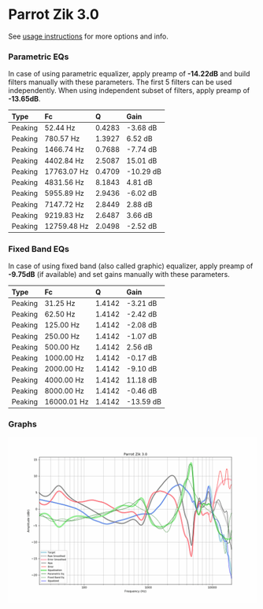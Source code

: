 # Parrot Zik 3.0
See [usage instructions](https://github.com/jaakkopasanen/AutoEq#usage) for more options and info.

### Parametric EQs
In case of using parametric equalizer, apply preamp of **-14.22dB** and build filters manually
with these parameters. The first 5 filters can be used independently.
When using independent subset of filters, apply preamp of **-13.65dB**.

| Type    | Fc          |      Q | Gain      |
|:--------|:------------|:-------|:----------|
| Peaking | 52.44 Hz    | 0.4283 | -3.68 dB  |
| Peaking | 780.57 Hz   | 1.3927 | 6.52 dB   |
| Peaking | 1466.74 Hz  | 0.7688 | -7.74 dB  |
| Peaking | 4402.84 Hz  | 2.5087 | 15.01 dB  |
| Peaking | 17763.07 Hz | 0.4709 | -10.29 dB |
| Peaking | 4831.56 Hz  | 8.1843 | 4.81 dB   |
| Peaking | 5955.89 Hz  | 2.9436 | -6.02 dB  |
| Peaking | 7147.72 Hz  | 2.8449 | 2.88 dB   |
| Peaking | 9219.83 Hz  | 2.6487 | 3.66 dB   |
| Peaking | 12759.48 Hz | 2.0498 | -2.52 dB  |

### Fixed Band EQs
In case of using fixed band (also called graphic) equalizer, apply preamp of **-9.75dB**
(if available) and set gains manually with these parameters.

| Type    | Fc          |      Q | Gain      |
|:--------|:------------|:-------|:----------|
| Peaking | 31.25 Hz    | 1.4142 | -3.21 dB  |
| Peaking | 62.50 Hz    | 1.4142 | -2.42 dB  |
| Peaking | 125.00 Hz   | 1.4142 | -2.08 dB  |
| Peaking | 250.00 Hz   | 1.4142 | -1.07 dB  |
| Peaking | 500.00 Hz   | 1.4142 | 2.56 dB   |
| Peaking | 1000.00 Hz  | 1.4142 | -0.17 dB  |
| Peaking | 2000.00 Hz  | 1.4142 | -9.10 dB  |
| Peaking | 4000.00 Hz  | 1.4142 | 11.18 dB  |
| Peaking | 8000.00 Hz  | 1.4142 | -0.46 dB  |
| Peaking | 16000.01 Hz | 1.4142 | -13.59 dB |

### Graphs
![](./Parrot%20Zik%203.0.png)